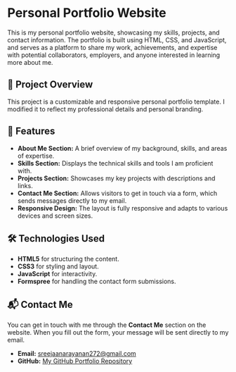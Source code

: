 # Personal Portfolio Website

This is my personal portfolio website, showcasing my skills, projects, and contact information. The portfolio is built using HTML, CSS, and JavaScript, and serves as a platform to share my work, achievements, and expertise with potential collaborators, employers, and anyone interested in learning more about me.

## 📑 Project Overview

This project is a customizable and responsive personal portfolio template. I modified it to reflect my professional details and personal branding.

## 🌟 Features

- **About Me Section:** A brief overview of my background, skills, and areas of expertise.
- **Skills Section:** Displays the technical skills and tools I am proficient with.
- **Projects Section:** Showcases my key projects with descriptions and links.
- **Contact Me Section:** Allows visitors to get in touch via a form, which sends messages directly to my email.
- **Responsive Design:** The layout is fully responsive and adapts to various devices and screen sizes.

## 🛠️ Technologies Used

- **HTML5** for structuring the content.
- **CSS3** for styling and layout.
- **JavaScript** for interactivity.
- **Formspree** for handling the contact form submissions.

## 📬 Contact Me

You can get in touch with me through the **Contact Me** section on the website. When you fill out the form, your message will be sent directly to my email.

- **Email:** sreejaanarayanan272@gmail.com
- **GitHub:** [My GitHub Portfolio Repository](https://github.com/sr132/portfolio)


